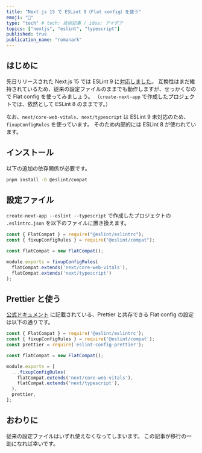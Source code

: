```yaml
---
title: "Next.js 15 で ESLint 9（Flat config）を使う"
emoji: "💨"
type: "tech" # tech: 技術記事 / idea: アイデア
topics: ["nextjs", "eslint", "typescript"]
published: true
publication_name: "romanark"
---
```


## はじめに

先日リリースされた Next.js 15 では ESLint 9 に[対応しました](https://nextjs.org/blog/next-15#eslint-9-support)。
互換性はまだ維持されているため、従来の設定ファイルのままでも動作しますが、せっかくなので Flat config を使ってみましょう。
（`create-next-app` で作成したプロジェクトでは、依然として ESLint 8 のままです。）

なお、`next/core-web-vitals`、`next/typescript` は ESLint 9 未対応のため、`fixupConfigRules` を使っています。
そのため内部的には ESLint 8 が使われています。

## インストール

以下の追加の依存関係が必要です。

```bash
pnpm install -D @eslint/compat
```

## 設定ファイル

`create-next-app --eslint --typescript` で作成したプロジェクトの `.eslintrc.json` を以下のファイルに置き換えます。

```js:eslint.config.cjs
const { FlatCompat } = require("@eslint/eslintrc");
const { fixupConfigRules } = require("@eslint/compat");

const flatCompat = new FlatCompat();

module.exports = fixupConfigRules(
  flatCompat.extends('next/core-web-vitals'),
  flatCompat.extends('next/typescript')
);
```

## Prettier と使う

[公式ドキュメント](https://nextjs.org/docs/app/building-your-application/configuring/eslint#prettier) に記載されている、Prettier と共存できる Flat config の設定は以下の通りです。

```js:eslint.config.cjs
const { FlatCompat } = require('@eslint/eslintrc');
const { fixupConfigRules } = require('@eslint/compat');
const prettier = require('eslint-config-prettier');

const flatCompat = new FlatCompat();

module.exports = [
  ...fixupConfigRules(
    flatCompat.extends('next/core-web-vitals'),
    flatCompat.extends('next/typescript'),
  ),
  prettier,
];
```

## おわりに

従来の設定ファイルはいずれ使えなくなってしまいます。
この記事が移行の一助になれば幸いです。
